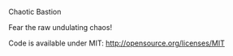 Chaotic Bastion 

Fear the raw undulating chaos!

Code is available under MIT: http://opensource.org/licenses/MIT
